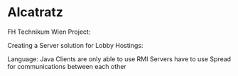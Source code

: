 # Alcatratz

FH Technikum Wien Project:

Creating a Server solution for Lobby Hostings:

Language: Java
Clients are only able to use RMI
Servers have to use Spread for communications between each other
